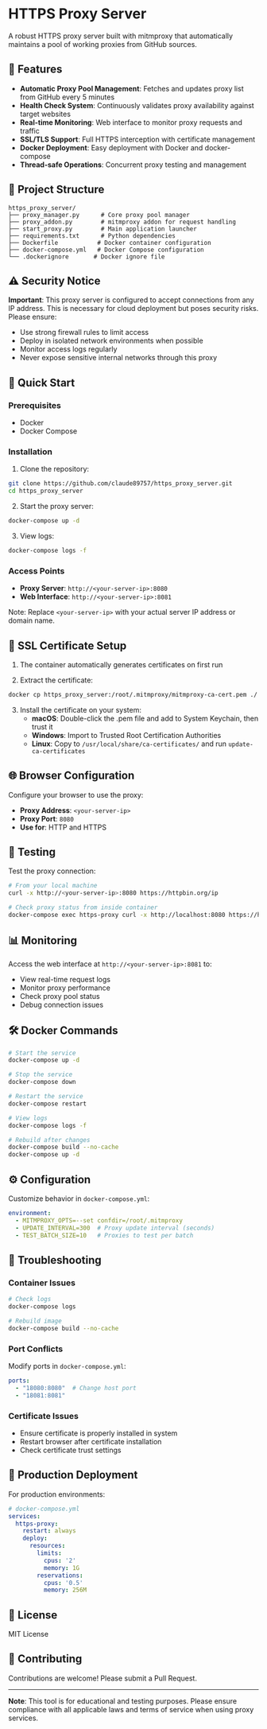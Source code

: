 # HTTPS Proxy Server

A robust HTTPS proxy server built with mitmproxy that automatically maintains a pool of working proxies from GitHub sources.

## 🚀 Features

- **Automatic Proxy Pool Management**: Fetches and updates proxy list from GitHub every 5 minutes
- **Health Check System**: Continuously validates proxy availability against target websites
- **Real-time Monitoring**: Web interface to monitor proxy requests and traffic
- **SSL/TLS Support**: Full HTTPS interception with certificate management
- **Docker Deployment**: Easy deployment with Docker and docker-compose
- **Thread-safe Operations**: Concurrent proxy testing and management

## 📁 Project Structure

```
https_proxy_server/
├── proxy_manager.py      # Core proxy pool manager
├── proxy_addon.py        # mitmproxy addon for request handling
├── start_proxy.py        # Main application launcher
├── requirements.txt      # Python dependencies
├── Dockerfile           # Docker container configuration
├── docker-compose.yml   # Docker Compose configuration
└── .dockerignore       # Docker ignore file
```

## ⚠️ Security Notice

**Important**: This proxy server is configured to accept connections from any IP address. This is necessary for cloud deployment but poses security risks. Please ensure:
- Use strong firewall rules to limit access
- Deploy in isolated network environments when possible
- Monitor access logs regularly
- Never expose sensitive internal networks through this proxy

## 🔧 Quick Start

### Prerequisites
- Docker
- Docker Compose

### Installation

1. Clone the repository:
```bash
git clone https://github.com/claude89757/https_proxy_server.git
cd https_proxy_server
```

2. Start the proxy server:
```bash
docker-compose up -d
```

3. View logs:
```bash
docker-compose logs -f
```

### Access Points
- **Proxy Server**: `http://<your-server-ip>:8080`
- **Web Interface**: `http://<your-server-ip>:8081`

Note: Replace `<your-server-ip>` with your actual server IP address or domain name.

## 🔐 SSL Certificate Setup

1. The container automatically generates certificates on first run

2. Extract the certificate:
```bash
docker cp https_proxy_server:/root/.mitmproxy/mitmproxy-ca-cert.pem ./
```

3. Install the certificate on your system:
   - **macOS**: Double-click the .pem file and add to System Keychain, then trust it
   - **Windows**: Import to Trusted Root Certification Authorities
   - **Linux**: Copy to `/usr/local/share/ca-certificates/` and run `update-ca-certificates`

## 🌐 Browser Configuration

Configure your browser to use the proxy:
- **Proxy Address**: `<your-server-ip>`
- **Proxy Port**: `8080`
- **Use for**: HTTP and HTTPS

## 🧪 Testing

Test the proxy connection:
```bash
# From your local machine
curl -x http://<your-server-ip>:8080 https://httpbin.org/ip

# Check proxy status from inside container
docker-compose exec https-proxy curl -x http://localhost:8080 https://httpbin.org/ip
```

## 📊 Monitoring

Access the web interface at `http://<your-server-ip>:8081` to:
- View real-time request logs
- Monitor proxy performance
- Check proxy pool status
- Debug connection issues

## 🛠️ Docker Commands

```bash
# Start the service
docker-compose up -d

# Stop the service
docker-compose down

# Restart the service
docker-compose restart

# View logs
docker-compose logs -f

# Rebuild after changes
docker-compose build --no-cache
docker-compose up -d
```

## ⚙️ Configuration

Customize behavior in `docker-compose.yml`:

```yaml
environment:
  - MITMPROXY_OPTS=--set confdir=/root/.mitmproxy
  - UPDATE_INTERVAL=300  # Proxy update interval (seconds)
  - TEST_BATCH_SIZE=10   # Proxies to test per batch
```

## 🐛 Troubleshooting

### Container Issues
```bash
# Check logs
docker-compose logs

# Rebuild image
docker-compose build --no-cache
```

### Port Conflicts
Modify ports in `docker-compose.yml`:
```yaml
ports:
  - "18080:8080"  # Change host port
  - "18081:8081"
```

### Certificate Issues
- Ensure certificate is properly installed in system
- Restart browser after certificate installation
- Check certificate trust settings

## 🚀 Production Deployment

For production environments:

```yaml
# docker-compose.yml
services:
  https-proxy:
    restart: always
    deploy:
      resources:
        limits:
          cpus: '2'
          memory: 1G
        reservations:
          cpus: '0.5'
          memory: 256M
```

## 📝 License

MIT License

## 🤝 Contributing

Contributions are welcome! Please submit a Pull Request.

---

**Note**: This tool is for educational and testing purposes. Please ensure compliance with all applicable laws and terms of service when using proxy services.